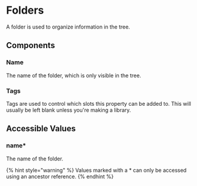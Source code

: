# Folders

A folder is used to organize information in the tree.

## Components

### Name

The name of the folder, which is only visible in the tree.

### Tags

Tags are used to control which slots this property can be added to. This will usually be left blank unless you're making a library.

## Accessible Values

### name\*

The name of the folder.

{% hint style="warning" %}
Values marked with a \* can only be accessed using an ancestor reference.
{% endhint %}

